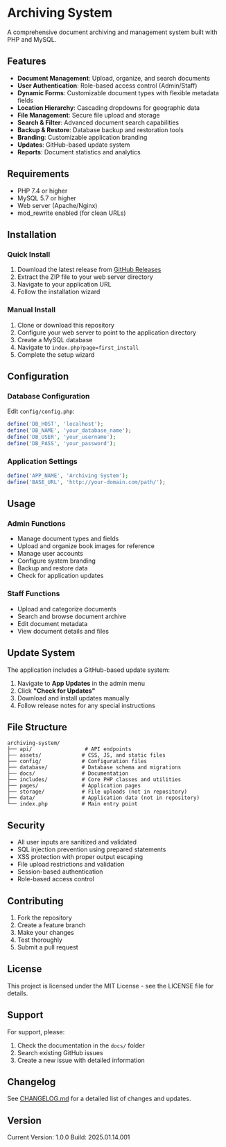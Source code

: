 # Archiving System

A comprehensive document archiving and management system built with PHP and MySQL.

## Features

- **Document Management**: Upload, organize, and search documents
- **User Authentication**: Role-based access control (Admin/Staff)
- **Dynamic Forms**: Customizable document types with flexible metadata fields
- **Location Hierarchy**: Cascading dropdowns for geographic data
- **File Management**: Secure file upload and storage
- **Search & Filter**: Advanced document search capabilities
- **Backup & Restore**: Database backup and restoration tools
- **Branding**: Customizable application branding
- **Updates**: GitHub-based update system
- **Reports**: Document statistics and analytics

## Requirements

- PHP 7.4 or higher
- MySQL 5.7 or higher
- Web server (Apache/Nginx)
- mod_rewrite enabled (for clean URLs)

## Installation

### Quick Install
1. Download the latest release from [GitHub Releases](https://github.com/YOUR_USERNAME/YOUR_REPO/releases)
2. Extract the ZIP file to your web server directory
3. Navigate to your application URL
4. Follow the installation wizard

### Manual Install
1. Clone or download this repository
2. Configure your web server to point to the application directory
3. Create a MySQL database
4. Navigate to `index.php?page=first_install`
5. Complete the setup wizard

## Configuration

### Database Configuration
Edit `config/config.php`:
```php
define('DB_HOST', 'localhost');
define('DB_NAME', 'your_database_name');
define('DB_USER', 'your_username');
define('DB_PASS', 'your_password');
```

### Application Settings
```php
define('APP_NAME', 'Archiving System');
define('BASE_URL', 'http://your-domain.com/path/');
```

## Usage

### Admin Functions
- Manage document types and fields
- Upload and organize book images for reference
- Manage user accounts
- Configure system branding
- Backup and restore data
- Check for application updates

### Staff Functions
- Upload and categorize documents
- Search and browse document archive
- Edit document metadata
- View document details and files

## Update System

The application includes a GitHub-based update system:

1. Navigate to **App Updates** in the admin menu
2. Click **"Check for Updates"**
3. Download and install updates manually
4. Follow release notes for any special instructions

## File Structure

```
archiving-system/
├── api/                 # API endpoints
├── assets/             # CSS, JS, and static files
├── config/             # Configuration files
├── database/           # Database schema and migrations
├── docs/               # Documentation
├── includes/           # Core PHP classes and utilities
├── pages/              # Application pages
├── storage/            # File uploads (not in repository)
├── data/               # Application data (not in repository)
└── index.php           # Main entry point
```

## Security

- All user inputs are sanitized and validated
- SQL injection prevention using prepared statements
- XSS protection with proper output escaping
- File upload restrictions and validation
- Session-based authentication
- Role-based access control

## Contributing

1. Fork the repository
2. Create a feature branch
3. Make your changes
4. Test thoroughly
5. Submit a pull request

## License

This project is licensed under the MIT License - see the LICENSE file for details.

## Support

For support, please:
1. Check the documentation in the `docs/` folder
2. Search existing GitHub issues
3. Create a new issue with detailed information

## Changelog

See [CHANGELOG.md](CHANGELOG.md) for a detailed list of changes and updates.

## Version

Current Version: 1.0.0
Build: 2025.01.14.001